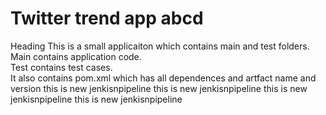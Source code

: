 # Twitter trend app abcd
Heading
This is a small applicaiton which contains main and test folders.  
Main contains application code.  
Test contains test cases.  
It also contains pom.xml which has all dependences and artfact name and version
this is new jenkisnpipeline
this is new jenkisnpipeline
this is new jenkisnpipeline
this is new jenkisnpipeline
